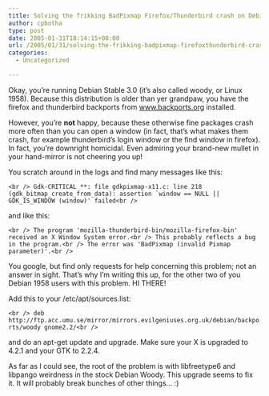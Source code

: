 ```yaml
---
title: Solving the frikking BadPixmap Firefox/Thunderbird crash on Debian Woody
author: cpbotha
type: post
date: 2005-01-31T18:14:15+00:00
url: /2005/01/31/solving-the-frikking-badpixmap-firefoxthunderbird-crash-on-debian-woody/
categories:
  - Uncategorized

---
```

Okay, you&#8217;re running Debian Stable 3.0 (it&#8217;s also called woody, or Linux 1958). Because this distribution is older than yer grandpaw, you have the firefox and thunderbird backports from www.backports.org installed.

However, you&#8217;re **not** happy, because these otherwise fine packages crash more often than you can open a window (in fact, that&#8217;s what makes them crash, for example thunderbird&#8217;s login window or the find window in firefox). In fact, you&#8217;re downright homicidal. Even admiring your brand-new mullet in your hand-mirror is not cheering you up!

You scratch around in the logs and find many messages like this:
  
``<br />
Gdk-CRITICAL **: file gdkpixmap-x11.c: line 218 (gdk_bitmap_create_from_data): assertion `window == NULL || GDK_IS_WINDOW (window)' failed<br />
`` 
  
and like this:
  
`<br />
The program 'mozilla-thunderbird-bin/mozilla-firefox-bin' received an X Window System error.<br />
This probably reflects a bug in the program.<br />
The error was 'BadPixmap (invalid Pixmap parameter)'.<br />
` 

You google, but find only requests for help concerning this problem; not an answer in sight. That&#8217;s why I&#8217;m writing this up, for the other two of you Debian 1958 users with this problem. HI THERE!

Add this to your /etc/apt/sources.list:
  
`<br />
deb http://ftp.acc.umu.se/mirror/mirrors.evilgeniuses.org.uk/debian/backports/woody gnome2.2/<br />
` 
  
and do an apt-get update and upgrade. Make sure your X is upgraded to 4.2.1 and your GTK to 2.2.4.

As far as I could see, the root of the problem is with libfreetype6 and libpango weirdness in the stock Debian Woody. This upgrade seems to fix it. It will probably break bunches of other things&#8230; :)